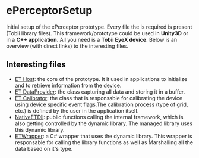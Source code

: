 # ePerceptorSetup
Initial setup of the ePerceptor prototype. Every file the is required is present (Tobii library files).
This framework/prototype could be used in **Unity3D** or in a **C++ application**. All you need is a **Tobii EyeX device**.
Below is an overview (with direct links) to the interesting files.

## Interesting files
- [ET Host](NativeETLib/ETHost.cpp#L149): the core of the prototype. It it used in applications to initialize and to retrieve information from the device.
- [ET DataProvider](NativeETLib/ETDataProvider.cpp#L42): the class capturing all data and storing it in a buffer.
- [ET Calibrator](NativeETLib/ETCalibrator.cpp#L59): the class that is responsable for calibrating the device using device specific event flags.The calibration process (type of grid, etc.) is defined by the user in the application itself.
- [NativeETDll](NativeETDll/NativeETDll.cpp): public functions calling the internal framework, which is also getting controlled by the dynamic library. The managed library uses this dynamic library.
- [ETWrapper](ManagedETDll/ETWrapper.cs): a C# wrapper that uses the dynamic library. This wrapper is responsable for calling the library functions as well as Marshalling all the data based on it's type.
